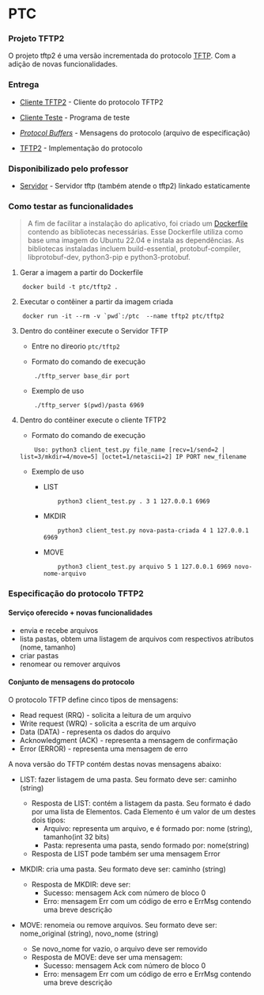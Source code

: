# PTC

### Projeto TFTP2

O projeto tftp2 é uma versão incrementada do protocolo [TFTP](https://github.com/mmsobral-croom/projeto-1-um-protocolo-de-transferencia-de-arquivos-ptc-daniel). Com a adição de novas funcionalidades.

### Entrega

- [Cliente TFTP2](/tftp2/client_tftp2.py) - Cliente do protocolo TFTP2

- [Cliente Teste](/tftp2/client_test.py) - Programa de teste

- [*Protocol Buffers*](/tftp2/tftp2.proto) - Mensagens do protocolo (arquivo de especificação) 

- [TFTP2](/tftp2/tftp2.py) - Implementação do protocolo 

### Disponibilizado pelo professor

- [Servidor]() - Servidor tftp (também atende o tftp2) linkado estaticamente

### Como testar as funcionalidades

>A fim de facilitar a instalação do aplicativo, foi criado um [Dockerfile](/Dockerfile) contendo as bibliotecas necessárias. Esse Dockerfile utiliza como base uma imagem do Ubuntu 22.04 e instala as dependências. As bibliotecas instaladas incluem build-essential, protobuf-compiler, libprotobuf-dev, python3-pip e python3-protobuf.

1. Gerar a imagem a partir do Dockerfile

```shell
    docker build -t ptc/tftp2 .
```

2. Executar o contêiner a partir da imagem criada
```shell
    docker run -it --rm -v `pwd`:/ptc  --name tftp2 ptc/tftp2
```

3. Dentro do contêiner execute o Servidor TFTP
   
   - Entre no direorio `ptc/tftp2`
   
   - Formato do comando de execução

    ```shell
        ./tftp_server base_dir port  
    ```
    - Exemplo de uso
    ```shell
        ./tftp_server $(pwd)/pasta 6969 
    ```


2. Dentro do contêiner execute o cliente TFTP2

   - Formato do comando de execução

    ```shell
        Uso: python3 client_test.py file_name [recv=1/send=2 | list=3/mkdir=4/move=5] [octet=1/netascii=2] IP PORT new_filename
    ```

   - Exemplo de uso
  
     - LIST

        ```shell
            python3 client_test.py . 3 1 127.0.0.1 6969
        ```

      - MKDIR
        ```shell
            python3 client_test.py nova-pasta-criada 4 1 127.0.0.1 6969
        ```

      - MOVE
        ```shell
            python3 client_test.py arquivo 5 1 127.0.0.1 6969 novo-nome-arquivo
        ```
### Especificação do protocolo TFTP2

#### Serviço oferecido + novas funcionalidades

  - envia e recebe arquivos
  - lista pastas, obtem uma listagem de arquivos com respectivos atributos (nome, tamanho)
  - criar pastas
  - renomear ou remover arquivos

#### Conjunto de mensagens do protocolo

O protocolo TFTP define cinco tipos de mensagens:

- Read request (RRQ) - solicita a leitura de um arquivo
- Write request (WRQ) - solicita a escrita de um arquivo
- Data (DATA) - representa os dados do arquivo
- Acknowledgment (ACK) - representa a mensagem de confirmação
- Error (ERROR) - representa uma mensagem de erro

A nova versão do TFTP contém destas novas mensagens abaixo:


- LIST: fazer listagem de uma pasta. Seu formato deve ser: caminho (string)
    - Resposta de LIST: contém a listagem da pasta. Seu formato é dado por uma lista de Elementos. Cada Elemento é um valor de um destes dois tipos:
        - Arquivo: representa um arquivo, e é formado por: nome (string), tamanho(int 32 bits)
        - Pasta: representa uma pasta, sendo formado por: nome(string)
    - Resposta de LIST pode também ser uma mensagem Error

- MKDIR: cria uma pasta. Seu formato deve ser: caminho (string)
    - Resposta de MKDIR: deve ser:
        - Sucesso: mensagem Ack com número de bloco 0
        - Erro: mensagem Err com um código de erro e ErrMsg contendo uma breve descrição

- MOVE: renomeia ou remove arquivos. Seu formato deve ser:  nome_original (string), novo_nome (string)
    - Se novo_nome for vazio, o arquivo deve ser removido
    - Resposta de MOVE: deve ser uma mensagem:
        - Sucesso: mensagem Ack com número de bloco 0
        - Erro: mensagem Err com um código de erro e ErrMsg contendo uma breve descrição

